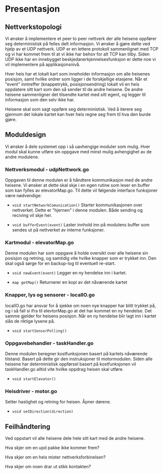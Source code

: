 # Presentasjon

## Nettverkstopologi
Vi ønsker å implementere et peer to peer nettverk der alle heisene oppfører seg deterministisk på felles delt informasjon. Vi ønsker å gjøre dette ved hjelp av et UDP nettverk. UDP er en lettere protokoll sammenlignet med TCP og vi har kommet frem til at vi ikke har behov for alt TCP kan tilby. Siden UDP ikke har en innebygget beskjedanerkjennelsesfunksjon er dette noe vi vil implementere på applikasjonsnivå.

Hver heis har et lokalt kart som inneholder informasjon om alle heisenes posisjon, samt hvilke ordrer som ligger i de forskjellige etasjene. Når et "event" inntreffer (knappetrykk, posisjonsendring) lokalt vil en heis oppdatere sitt kart som den så sender til de andre heisene. De andre heisene sammenligner det tilsendte kartet med sitt egent, og legger til informasjon som den selv ikke har. 

Heisene skal som sagt oppføre seg deterministisk. Ved å iterere seg gjennom det lokale kartet kan hver heis regne seg frem til hva den burde gjøre.

## Moduldesign
Vi ønsker å dele systemet opp i så uavhengige moduler som mulig. Hver modul skal kunne utføre sin oppgave med minst mulig avhengighet av de andre modulene.

### Nettverksmodul - udpNettwork.go

Oppgaven til denne modulen er å håndtere kommunikasjon med de andre heisene. Vi ønsker at dette skal skje i en egen rutine som leser en buffer som kan fylles av elevatorMap.go. Til dette vil følgende interface funksjoner være nødvendige:

* `void startNetworkComunication()` 
Starter kommunikasjonen over nettverket. Dette er "hjernen" i denne modulen. Både sending og reciving vil skje her. 

* `void bufferEvent(event)`
Laster innhold inn på modulens buffer som sendes ut på nettverket av interne funksjoner.


### Kartmodul - elevatorMap.go

Denne modulen har som oppgave å holde oversikt over alle heisene sin posisjon og retning, og samtidig vite hvilke knapper som er trykket inn. Den skal også sørge for en backup-log til eventuell re-start.

* `void newEvent(event)` 
Legger en ny hendelse inn i kartet.

* `map getMap()`
Returnerer en kopi av det nåværende kartet


### Knapper, lys og sensorer - localIO.go

localIO.go har ansvar for å sjekke om noen nye knapper har blitt trykket på, og i så fall si ifra til elevtorMap.go at det har kommet en ny hendelse. Det samme gjelder for heisens posisjon. Når en ny hendelse blir lagt inn i kartet slås de riktige lysene på. 

* `void startSensorPolling()`

### Oppgavebehandler - taskHandler.go

Denne modulen beregner kostfunksjonen basert på kartets nåværende tilstand. Basert på dette gir den instruksjoner til motormodulen. Siden alle heisene har deterministisk oppførsel basert på kostfunksjonen vil taskHandler.go alltid vite hvilke oppdrag heisen skal utføre. 

* `void startElevator()`

### Heisdriver - motor.go

Setter hastighet og retning for heisen. Åpner dørene.

* `void setDirection(direction)`



## Feilhåndtering 

Ved oppstart vil alle heisene dele hele sitt kart med de andre heisene.

Hva skjer om en upd pakke ikke kommer frem?

Hva skjer om en heis mister nettverksforbinelsen?

Hva skjer om noen drar ut stikk kontakten? 
